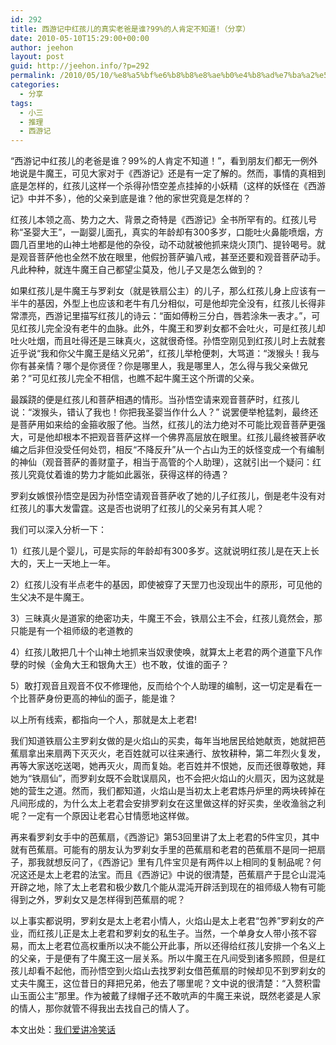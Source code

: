 ```yaml
---
id: 292
title: 西游记中红孩儿的真实老爸是谁?99%的人肯定不知道!（分享）
date: 2010-05-10T15:29:00+00:00
author: jeehon
layout: post
guid: http://jeehon.info/?p=292
permalink: /2010/05/10/%e8%a5%bf%e6%b8%b8%e8%ae%b0%e4%b8%ad%e7%ba%a2%e5%ad%a9%e5%84%bf%e7%9a%84%e7%9c%9f%e5%ae%9e%e8%80%81%e7%88%b8%e6%98%af%e8%b0%8199%e7%9a%84%e4%ba%ba%e8%82%af%e5%ae%9a%e4%b8%8d%e7%9f%a5%e9%81%93/
categories:
  - 分享
tags:
  - 小三
  - 推理
  - 西游记
---
```

“西游记中红孩儿的老爸是谁？99%的人肯定不知道！”，看到朋友们都无一例外地说是牛魔王，可见大家对于《西游记》还是有一定了解的。然而，事情的真相到底是怎样的，红孩儿这样一个杀得孙悟空差点挂掉的小妖精（这样的妖怪在《西游记》中并不多），他的父亲到底是谁？他的家世究竟是怎样的？
  
<!--more-->


  
红孩儿本领之高、势力之大、背景之奇特是《西游记》全书所罕有的。红孩儿号称“圣婴大王”，一副婴儿面孔，真实的年龄却有300多岁，口能吐火鼻能喷烟，方圆几百里地的山神土地都是他的杂役，动不动就被他抓来烧火顶门、提铃喝号。就是观音菩萨他也全然不放在眼里，他假扮菩萨骗八戒，甚至还要和观音菩萨动手。凡此种种，就连牛魔王自己都望尘莫及，他儿子又是怎么做到的？

如果红孩儿是牛魔王与罗刹女（就是铁扇公主）的儿子，那么红孩儿身上应该有一半牛的基因，外型上也应该和老牛有几分相似，可是他却完全没有，红孩儿长得非常漂亮，西游记里描写红孩儿的诗云：“面如傅粉三分白，唇若涂朱一表才。”，可见红孩儿完全没有老牛的血脉。此外，牛魔王和罗刹女都不会吐火，可是红孩儿却吐火吐烟，而且吐得还是三昧真火，这就很奇怪。孙悟空刚见到红孩儿时上去就套近乎说“我和你父牛魔王是结义兄弟”，红孩儿举枪便刺，大骂道：“泼猴头！我与你有甚亲情？哪个是你贤侄？你是哪里人，我是哪里人，怎么得与我父亲做兄弟？”可见红孩儿完全不相信，也瞧不起牛魔王这个所谓的父亲。

最蹊跷的便是红孩儿和菩萨相遇的情形。当孙悟空请来观音菩萨时，红孩儿说：“泼猴头，错认了我也！你把我圣婴当作什么人？” 说罢便举枪猛刺，最终还是菩萨用如来给的金箍收服了他。当然，红孩儿的法力绝对不可能比观音菩萨更强大，可是他却根本不把观音菩萨这样一个佛界高层放在眼里。红孩儿最终被菩萨收编之后非但没受任何处罚，相反“不降反升”从一个占山为王的妖怪变成一个有编制的神仙（观音菩萨的善财童子，相当于高管的个人助理），这就引出一个疑问：红孩儿究竟仗着谁的势力才能如此嚣张，获得这样的待遇？

罗刹女嫉恨孙悟空是因为孙悟空请观音菩萨收了她的儿子红孩儿，倒是老牛没有对红孩儿的事大发雷霆。这是否也说明了红孩儿的父亲另有其人呢？

我们可以深入分析一下：
  
1）红孩儿是个婴儿，可是实际的年龄却有300多岁。这就说明红孩儿是在天上长大的，天上一天地上一年。
  
2）红孩儿没有半点老牛的基因，即使被穿了天罡刀也没现出牛的原形，可见他的生父决不是牛魔王。
  
3）三昧真火是道家的绝密功夫，牛魔王不会，铁扇公主不会，红孩儿竟然会，那只能是有一个祖师级的老道教的
  
4）红孩儿敢把几十个山神土地抓来当奴隶使唤，就算太上老君的两个道童下凡作孽的时候（金角大王和银角大王）也不敢，仗谁的面子？
  
5）敢打观音且观音不仅不修理他，反而给个个人助理的编制，这一切定是看在一个比菩萨身份更高的神仙的面子，能是谁？
  
以上所有线索，都指向一个人，那就是太上老君!
  
我们知道铁扇公主罗刹女做的是火焰山的买卖，每年当地居民给她献贡，她就把芭蕉扇拿出来扇两下灭灭火，老百姓就可以往来通行、放牧耕种，第二年烈火复发，再等大家送吃送喝，她再灭火，周而复始。老百姓并不恨她，反而还很尊敬她，拜她为“铁扇仙”，而罗刹女既不会耽误扇风，也不会把火焰山的火扇灭，因为这就是她的营生之道。然而，我们都知道，火焰山是当初太上老君炼丹炉里的两块砖掉在凡间形成的，为什么太上老君会安排罗刹女在这里做这样的好买卖，坐收渔翁之利呢？一定有一个原因让老君心甘情愿地这样做。

再来看罗刹女手中的芭蕉扇，《西游记》第53回里讲了太上老君的5件宝贝，其中就有芭蕉扇。可能有的朋友认为罗刹女手里的芭蕉扇和老君的芭蕉扇不是同一把扇子，那我就想反问了，《西游记》里有几件宝贝是有两件以上相同的复制品呢？何况这还是太上老君的法宝。而且《西游记》中说的很清楚，芭蕉扇产于昆仑山混沌开辟之地，除了太上老君和极少数几个能从混沌开辟活到现在的祖师级人物有可能得到之外，罗刹女又是怎样得到芭蕉扇的呢？

以上事实都说明，罗刹女是太上老君小情人，火焰山是太上老君“包养”罗刹女的产业，而红孩儿正是太上老君和罗刹女的私生子。当然，一个单身女人带小孩不容易，而太上老君位高权重所以决不能公开此事，所以还得给红孩儿安排一个名义上的父亲，于是便有了牛魔王这一层关系。所以牛魔王在凡间受到诸多照顾，但是红孩儿却看不起他，而孙悟空到火焰山去找罗刹女借芭蕉扇的时候却见不到罗刹女的丈夫牛魔王，这位昔日的拜把兄弟，他去了哪里呢？文中说的很清楚：“入赘积雷山玉面公主”那里。作为被戴了绿帽子还不敢吭声的牛魔王来说，既然老婆是人家的情人，那你就管不得我出去找自己的情人了。

本文出处：[我们爱讲冷笑话](http://lengxiaohua.net/2010/05/06/who-is-the-father-of-the-fantastic-magic-baby/#_)